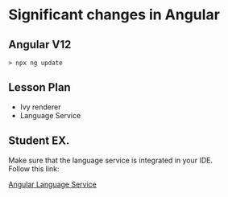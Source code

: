 # Significant changes in Angular

## Angular V12

```
> npx ng update
```



## Lesson Plan

- Ivy renderer
- Language Service

## Student EX.

Make sure that the language service is integrated in your IDE.  
Follow this link:

[Angular Language Service](https://angular.io/guide/language-service#angular-language-service-in-your-editor)

